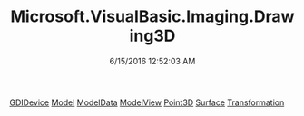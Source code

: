 ﻿---
title: Microsoft.VisualBasic.Imaging.Drawing3D
date: 6/15/2016 12:52:03 AM
---

[GDIDevice](T-Microsoft.VisualBasic.Imaging.Drawing3D.GDIDevice.html)
[Model](T-Microsoft.VisualBasic.Imaging.Drawing3D.Model.html)
[ModelData](T-Microsoft.VisualBasic.Imaging.Drawing3D.ModelData.html)
[ModelView](T-Microsoft.VisualBasic.Imaging.Drawing3D.ModelView.html)
[Point3D](T-Microsoft.VisualBasic.Imaging.Drawing3D.Point3D.html)
[Surface](T-Microsoft.VisualBasic.Imaging.Drawing3D.Surface.html)
[Transformation](T-Microsoft.VisualBasic.Imaging.Drawing3D.Transformation.html)
